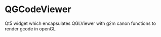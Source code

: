 # QGCodeViewer
Qt5 widget which encapsulates QGLViewer with g2m canon functions to render gcode in openGL
